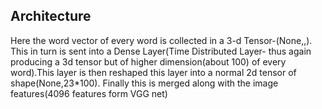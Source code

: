 ## Architecture

Here the word vector of every word is collected in a 3-d Tensor-(None,<time sequence length-23>,<hidden dimensions of RNN=50>). This in turn is sent into a Dense Layer(Time Distributed Layer- thus again producing a 3d tensor but of higher dimension(about 100) of every word).This layer is then reshaped this layer into a normal 2d tensor of shape(None,23*100). Finally this is merged along with the image features(4096 features form VGG net)
